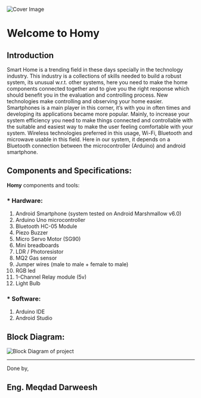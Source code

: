 ![Cover Image](https://i.imgur.com/e5JxbVu.jpg)
# Welcome to Homy

## Introduction

Smart Home is a trending field in these days specially in the technology industry. This industry is a collections of skills needed to build a robust system, its unusual w.r.t. other systems, here you need to make the home components connected together and to give you the right response which should benefit you in the evaluation and controlling process.
New technologies make controlling and observing your home easier. Smartphones is a main player in this corner, it’s with you in often times and developing its applications became more popular. 
Mainly, to increase your system efficiency you need to make things connected and controllable with the suitable and easiest way to make the user feeling comfortable with your system.
Wireless technologies preferred in this usage, Wi-Fi, Bluetooth and microwave usable in this field. Here in our system, it depends on a Bluetooth connection between the microcontroller (Arduino) and android smartphone.


## Components and Specifications:

**Homy** components and tools:
### * Hardware:
1)	Android Smartphone (system tested on Android Marshmallow v6.0)
2)	Arduino Uno microcontroller
3)	Bluetooth HC-05 Module
4)	Piezo Buzzer
5)	Micro Servo Motor (SG90)
6)	Mini breadboards
7)	LDR / Photoresistor
8)	MQ2 Gas sensor
9)	Jumper wires (male to male + female to male)
10)	RGB led
11)	1-Channel Relay module (5v)
12)	Light Bulb

### * Software:
1)	Arduino IDE
2)	Android Studio


## Block Diagram:

![Block Diagram of project](https://i.imgur.com/bTJdH4a.jpg)


------------------------
Done by,
## Eng. Meqdad Darweesh
